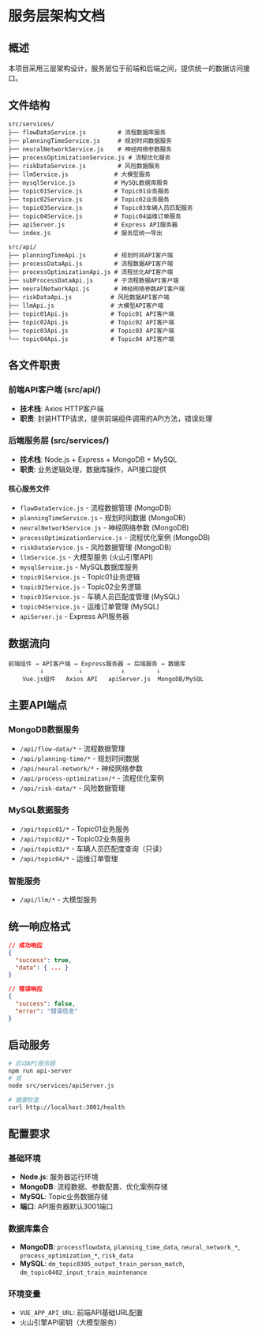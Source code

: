 # 服务层架构文档

## 概述

本项目采用三层架构设计，服务层位于前端和后端之间，提供统一的数据访问接口。

## 文件结构

```
src/services/
├── flowDataService.js         # 流程数据库服务
├── planningTimeService.js     # 规划时间数据服务
├── neuralNetworkService.js    # 神经网络参数服务
├── processOptimizationService.js # 流程优化服务
├── riskDataService.js         # 风险数据服务
├── llmService.js             # 大模型服务
├── mysqlService.js           # MySQL数据库服务
├── topic01Service.js         # Topic01业务服务
├── topic02Service.js         # Topic02业务服务
├── topic03Service.js         # Topic03车辆人员匹配服务
├── topic04Service.js         # Topic04运维订单服务
├── apiServer.js              # Express API服务器
└── index.js                  # 服务层统一导出

src/api/
├── planningTimeApi.js        # 规划时间API客户端
├── processDataApi.js         # 流程数据API客户端
├── processOptimizationApi.js # 流程优化API客户端
├── subProcessDataApi.js      # 子流程数据API客户端
├── neuralNetworkApi.js       # 神经网络参数API客户端
├── riskDataApi.js           # 风险数据API客户端
├── llmApi.js                # 大模型API客户端
├── topic01Api.js            # Topic01 API客户端
├── topic02Api.js            # Topic02 API客户端
├── topic03Api.js            # Topic03 API客户端
└── topic04Api.js            # Topic04 API客户端
```

## 各文件职责

### 前端API客户端 (src/api/)
- **技术栈**: Axios HTTP客户端
- **职责**: 封装HTTP请求，提供前端组件调用的API方法，错误处理

### 后端服务层 (src/services/)
- **技术栈**: Node.js + Express + MongoDB + MySQL
- **职责**: 业务逻辑处理，数据库操作，API接口提供

#### 核心服务文件
- `flowDataService.js` - 流程数据管理 (MongoDB)
- `planningTimeService.js` - 规划时间数据 (MongoDB)
- `neuralNetworkService.js` - 神经网络参数 (MongoDB)
- `processOptimizationService.js` - 流程优化案例 (MongoDB)
- `riskDataService.js` - 风险数据管理 (MongoDB)
- `llmService.js` - 大模型服务 (火山引擎API)
- `mysqlService.js` - MySQL数据库服务
- `topic01Service.js` - Topic01业务逻辑
- `topic02Service.js` - Topic02业务逻辑
- `topic03Service.js` - 车辆人员匹配度管理 (MySQL)
- `topic04Service.js` - 运维订单管理 (MySQL)
- `apiServer.js` - Express API服务器

## 数据流向

```
前端组件 → API客户端 → Express服务器 → 后端服务 → 数据库
         ↓          ↓           ↓         ↓
    Vue.js组件   Axios API   apiServer.js  MongoDB/MySQL
```

## 主要API端点

### MongoDB数据服务
- `/api/flow-data/*` - 流程数据管理
- `/api/planning-time/*` - 规划时间数据
- `/api/neural-network/*` - 神经网络参数
- `/api/process-optimization/*` - 流程优化案例
- `/api/risk-data/*` - 风险数据管理

### MySQL数据服务
- `/api/topic01/*` - Topic01业务服务
- `/api/topic02/*` - Topic02业务服务
- `/api/topic03/*` - 车辆人员匹配度查询（只读）
- `/api/topic04/*` - 运维订单管理

### 智能服务
- `/api/llm/*` - 大模型服务

## 统一响应格式

```json
// 成功响应
{
  "success": true,
  "data": { ... }
}

// 错误响应
{
  "success": false,
  "error": "错误信息"
}
```

## 启动服务

```bash
# 启动API服务器
npm run api-server
# 或
node src/services/apiServer.js

# 健康检查
curl http://localhost:3001/health
```

## 配置要求

### 基础环境
- **Node.js**: 服务器运行环境
- **MongoDB**: 流程数据、参数配置、优化案例存储
- **MySQL**: Topic业务数据存储
- **端口**: API服务器默认3001端口

### 数据库集合
- **MongoDB**: `processflowdata`, `planning_time_data`, `neural_network_*`, `process_optimization_*`, `risk_data`
- **MySQL**: `dm_topic0305_output_train_person_match`, `dm_topic0402_input_train_maintenance`

### 环境变量
- `VUE_APP_API_URL`: 前端API基础URL配置
- 火山引擎API密钥（大模型服务） 